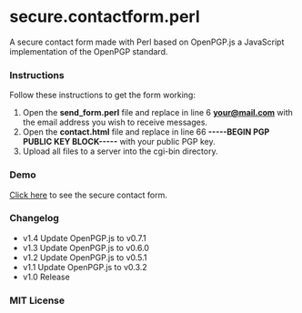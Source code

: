 secure.contactform.perl
=======================

A secure contact form made with Perl based on OpenPGP.js a JavaScript implementation of the OpenPGP standard.

### Instructions

Follow these instructions to get the form working:

1. Open the **send_form.perl** file and replace in line 6 **your@mail.com** with the email address you wish to receive messages. 
2. Open the **contact.html** file and replace in line 66 **-----BEGIN PGP PUBLIC KEY BLOCK-----** with your public PGP key.
3. Upload all files to a server into the cgi-bin directory.

### Demo

[Click here](http://wiegelmann.net/contact.html "Demo") to see the secure contact form.

### Changelog

* v1.4 Update OpenPGP.js to v0.7.1
* v1.3 Update OpenPGP.js to v0.6.0
* v1.2 Update OpenPGP.js to v0.5.1
* v1.1 Update OpenPGP.js to v0.3.2
* v1.0 Release

### MIT License

